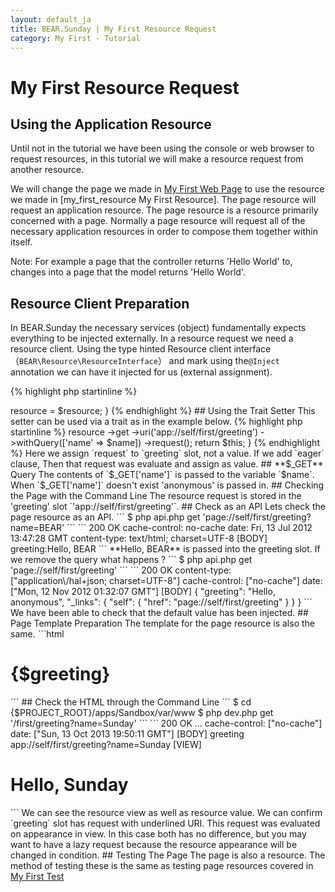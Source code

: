 ```yaml
---
layout: default_ja
title: BEAR.Sunday | My First Resource Request
category: My First - Tutorial
--- 
```


# My First Resource Request

## Using the Application Resource 

Until not in the tutorial we have been using the console or web browser to request resources, in this tutorial we will make a resource request from another resource.

We will change the page we made in <a href="my_first_web_page.html">My First Web Page</a> to use the resource we made in [my_first_resource My First Resource].
The page resource will request an application resource.
The page resource is a resource primarily concerned with a page.
Normally a page resource will request all of the necessary application resources in order to compose them together within itself.

 Note: For example a page that the controller returns 'Hello World' to, changes into a page that the model returns 'Hello World'.

## Resource Client Preparation 

In BEAR.Sunday the necessary services (object) fundamentally expects everything to be injected externally. 
In a resource request we need a resource client.
Using the type hinted Resource client interface （`BEAR\Resource\ResourceInterface`） and mark using the`@Inject` annotation we can have it injected for us (external assignment).

{% highlight php startinline %}
<?php
use BEAR\Resource\ResourceInterface;
use Ray\Di\Di\Inject;

class User
{
    /**
     * @Inject
     */
    public function setResource(ResourceInterface $resource)
    {
        $this->resource = $resource;
    }
{% endhighlight %}

## Using the Trait Setter 
This setter can be used via a trait as in the example below.

{% highlight php startinline %}
<?php
use BEAR\Sunday\Inject\ResourceInject;

class User
{
    use ResourceInject;
}
{% endhighlight %}

## GET Request

A method that makes a resource request to an application resource with a URI `app://self/first/greeting` and appended query string '?name=$name' looks like this.

{% highlight php startinline %}
<?php
    /**
     * @param  string $name
     */
    public function onGet($name = 'anonymous')
    {
        $this['greeting'] = $this->resource
            ->get
            ->uri('app://self/first/greeting')
            ->withQuery(['name' => $name])
            ->request();
        
        return $this;
    }
{% endhighlight %}

Here we assign `request` to `greeting` slot, not a value. If we add `eager` clause,
Then that request was evaluate and assign as value.

## **$_GET** Query

The contents of `$_GET['name']` is passed to the variable `$name`.
When `$_GET['name']` doesn't exist 'anonymous' is passed in.

## Checking the Page with the Command Line 

The resource request is stored in the 'greeting' slot `'app://self/first/greeting'`.

## Check as an API 

Lets check the page resource as an API.

```
$ php api.php get 'page://self/first/greeting?name=BEAR'
```

```
200 OK
cache-control: no-cache
date: Fri, 13 Jul 2012 13:47:28 GMT
content-type: text/html; charset=UTF-8
[BODY]
greeting:Hello, BEAR
```

**Hello, BEAR** is passed into the greeting slot. If we remove the query what happens ?

```
$ php api.php get 'page://self/first/greeting'
```

```
200 OK
content-type: ["application\/hal+json; charset=UTF-8"]
cache-control: ["no-cache"]
date: ["Mon, 12 Nov 2012 01:32:07 GMT"]
[BODY]
{
    "greeting": "Hello, anonymous",
    "_links": {
        "self": {
            "href": "page://self/first/greeting"
        }
    }
}
```

We have been able to check that the default value has been injected.

## Page Template Preparation 

The template for the page resource is also the same.

```html
<!DOCTYPE html>
<html lang="en">
  <body>
      <h1>{$greeting}</h1>
  </body>
</html>
```

## Check the HTML through the Command Line 

```
$ cd {$PROJECT_ROOT}/apps/Sandbox/var/www
$ php dev.php get '/first/greeting?name=Sunday'
```

```
200 OK
...
cache-control: ["no-cache"]
date: ["Sun, 13 Oct 2013 19:50:11 GMT"]
[BODY]
greeting app://self/first/greeting?name=Sunday

[VIEW]
<!DOCTYPE html>
<html lang="en">
<body>
<h1>Hello, Sunday</h1>
</body>
</html>

```

We can see the resource view as well as resource value. We can confirm `greeting` slot has request with underlined URI.
This request was evaluated on appearance in view. In this case both has no difference,
but you may want to have a lazy request because the resource appearance will be changed in condition.

## Testing The Page 
The page is also a resource. The method of testing these is the same as testing page resources covered in <a href="my_first_test.html">My First Test</a>
